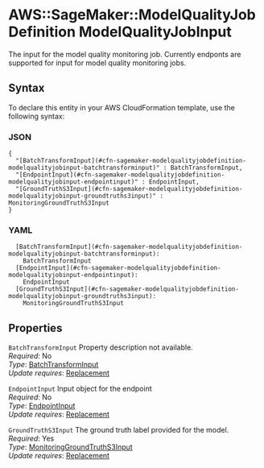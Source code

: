 # AWS::SageMaker::ModelQualityJobDefinition ModelQualityJobInput<a name="aws-properties-sagemaker-modelqualityjobdefinition-modelqualityjobinput"></a>

The input for the model quality monitoring job\. Currently endponts are supported for input for model quality monitoring jobs\.

## Syntax<a name="aws-properties-sagemaker-modelqualityjobdefinition-modelqualityjobinput-syntax"></a>

To declare this entity in your AWS CloudFormation template, use the following syntax:

### JSON<a name="aws-properties-sagemaker-modelqualityjobdefinition-modelqualityjobinput-syntax.json"></a>

```
{
  "[BatchTransformInput](#cfn-sagemaker-modelqualityjobdefinition-modelqualityjobinput-batchtransforminput)" : BatchTransformInput,
  "[EndpointInput](#cfn-sagemaker-modelqualityjobdefinition-modelqualityjobinput-endpointinput)" : EndpointInput,
  "[GroundTruthS3Input](#cfn-sagemaker-modelqualityjobdefinition-modelqualityjobinput-groundtruths3input)" : MonitoringGroundTruthS3Input
}
```

### YAML<a name="aws-properties-sagemaker-modelqualityjobdefinition-modelqualityjobinput-syntax.yaml"></a>

```
  [BatchTransformInput](#cfn-sagemaker-modelqualityjobdefinition-modelqualityjobinput-batchtransforminput):
    BatchTransformInput
  [EndpointInput](#cfn-sagemaker-modelqualityjobdefinition-modelqualityjobinput-endpointinput):
    EndpointInput
  [GroundTruthS3Input](#cfn-sagemaker-modelqualityjobdefinition-modelqualityjobinput-groundtruths3input):
    MonitoringGroundTruthS3Input
```

## Properties<a name="aws-properties-sagemaker-modelqualityjobdefinition-modelqualityjobinput-properties"></a>

`BatchTransformInput` <a name="cfn-sagemaker-modelqualityjobdefinition-modelqualityjobinput-batchtransforminput"></a>
Property description not available\.  
_Required_: No  
_Type_: [BatchTransformInput](aws-properties-sagemaker-modelqualityjobdefinition-batchtransforminput.md)  
_Update requires_: [Replacement](https://docs.aws.amazon.com/AWSCloudFormation/latest/UserGuide/using-cfn-updating-stacks-update-behaviors.html#update-replacement)

`EndpointInput` <a name="cfn-sagemaker-modelqualityjobdefinition-modelqualityjobinput-endpointinput"></a>
Input object for the endpoint  
_Required_: No  
_Type_: [EndpointInput](aws-properties-sagemaker-modelqualityjobdefinition-endpointinput.md)  
_Update requires_: [Replacement](https://docs.aws.amazon.com/AWSCloudFormation/latest/UserGuide/using-cfn-updating-stacks-update-behaviors.html#update-replacement)

`GroundTruthS3Input` <a name="cfn-sagemaker-modelqualityjobdefinition-modelqualityjobinput-groundtruths3input"></a>
The ground truth label provided for the model\.  
_Required_: Yes  
_Type_: [MonitoringGroundTruthS3Input](aws-properties-sagemaker-modelqualityjobdefinition-monitoringgroundtruths3input.md)  
_Update requires_: [Replacement](https://docs.aws.amazon.com/AWSCloudFormation/latest/UserGuide/using-cfn-updating-stacks-update-behaviors.html#update-replacement)
